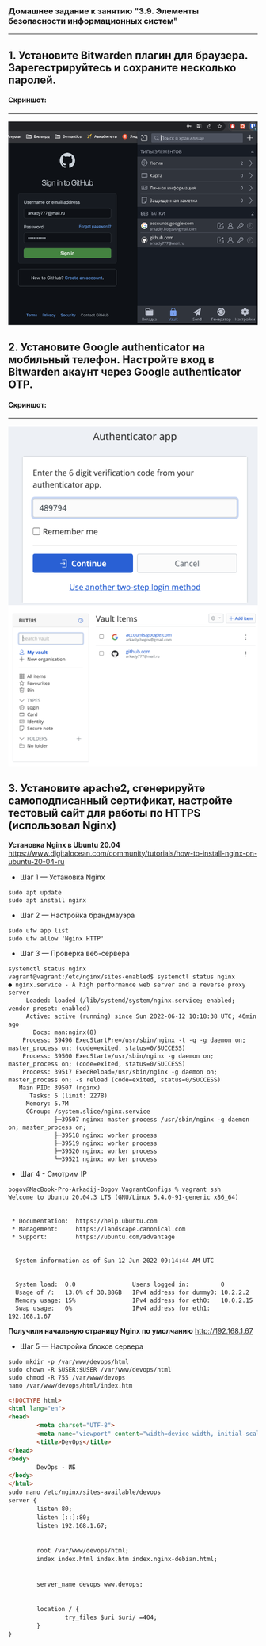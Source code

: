 ### Домашнее задание к занятию "3.9. Элементы безопасности информационных систем"

---



## 1. Установите Bitwarden плагин для браузера. Зарегестрируйтесь и сохраните несколько паролей.

#### Скриншот:
____
![1](https://github.com/surgeon09/VagrantConfigs/blob/master/Screenshots/1.png?raw=true)


## 2. Установите Google authenticator на мобильный телефон. Настройте вход в Bitwarden акаунт через Google authenticator OTP.

#### Скриншот:
____
![2](https://github.com/surgeon09/VagrantConfigs/blob/master/Screenshots/2.png?raw=true)

## 3. Установите apache2, сгенерируйте самоподписанный сертификат, настройте тестовый сайт для работы по HTTPS (использовал Nginx)

**Установка Nginx в Ubuntu 20.04**
https://www.digitalocean.com/community/tutorials/how-to-install-nginx-on-ubuntu-20-04-ru

+ Шаг 1 — Установка Nginx
```
sudo apt update
sudo apt install nginx

```

+ Шаг 2 — Настройка брандмауэра
```
sudo ufw app list
sudo ufw allow 'Nginx HTTP'
```

+ Шаг 3 — Проверка веб-сервера
```
systemctl status nginx
vagrant@vagrant:/etc/nginx/sites-enabled$ systemctl status nginx
● nginx.service - A high performance web server and a reverse proxy server
     Loaded: loaded (/lib/systemd/system/nginx.service; enabled; vendor preset: enabled)
     Active: active (running) since Sun 2022-06-12 10:18:38 UTC; 46min ago
       Docs: man:nginx(8)
    Process: 39496 ExecStartPre=/usr/sbin/nginx -t -q -g daemon on; master_process on; (code=exited, status=0/SUCCESS)
    Process: 39500 ExecStart=/usr/sbin/nginx -g daemon on; master_process on; (code=exited, status=0/SUCCESS)
    Process: 39517 ExecReload=/usr/sbin/nginx -g daemon on; master_process on; -s reload (code=exited, status=0/SUCCESS)
   Main PID: 39507 (nginx)
      Tasks: 5 (limit: 2278)
     Memory: 5.7M
     CGroup: /system.slice/nginx.service
             ├─39507 nginx: master process /usr/sbin/nginx -g daemon on; master_process on;
             ├─39518 nginx: worker process
             ├─39519 nginx: worker process
             ├─39520 nginx: worker process
             └─39521 nginx: worker process

```

+ Шаг 4 - Смотрим IP
```
bogov@MacBook-Pro-Arkadij-Bogov VagrantConfigs % vagrant ssh
Welcome to Ubuntu 20.04.3 LTS (GNU/Linux 5.4.0-91-generic x86_64)


 * Documentation:  https://help.ubuntu.com
 * Management:     https://landscape.canonical.com
 * Support:        https://ubuntu.com/advantage


  System information as of Sun 12 Jun 2022 09:14:44 AM UTC


  System load:  0.0                Users logged in:         0
  Usage of /:   13.0% of 30.88GB   IPv4 address for dummy0: 10.2.2.2
  Memory usage: 15%                IPv4 address for eth0:   10.0.2.15
  Swap usage:   0%                 IPv4 address for eth1:   192.168.1.67

```
**Получили начальную страницу Nginx по умолчанию** http://192.168.1.67

+ Шаг 5 — Настройка блоков сервера
```
sudo mkdir -p /var/www/devops/html
sudo chown -R $USER:$USER /var/www/devops/html
sudo chmod -R 755 /var/www/devops
nano /var/www/devops/html/index.htm
```
```html
<!DOCTYPE html>
<html lang="en">
<head>
        <meta charset="UTF-8">
        <meta name="viewport" content="width=device-width, initial-scale=1.0">
        <title>DevOps</title>
</head>
<body>
        DevOps - ИБ
</body>
</html>
sudo nano /etc/nginx/sites-available/devops
server {
        listen 80;
        listen [::]:80;
        listen 192.168.1.67;


        root /var/www/devops/html;
        index index.html index.htm index.nginx-debian.html;


        server_name devops www.devops;


        location / {
                try_files $uri $uri/ =404;
        }
}
```


























